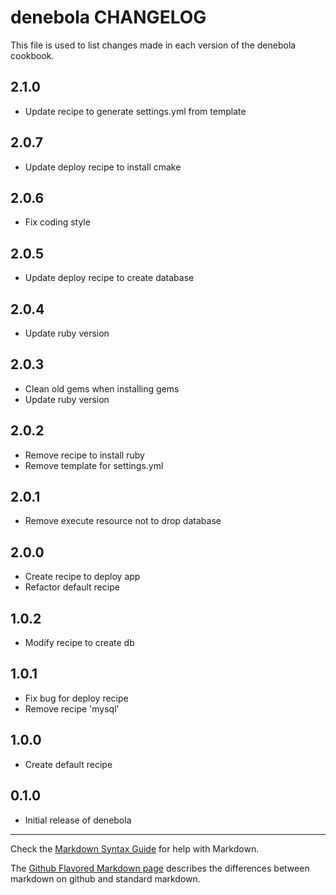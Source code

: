 # denebola CHANGELOG

This file is used to list changes made in each version of the denebola cookbook.

## 2.1.0
- Update recipe to generate settings.yml from template

## 2.0.7
- Update deploy recipe to install cmake

## 2.0.6
- Fix coding style

## 2.0.5
- Update deploy recipe to create database

## 2.0.4
- Update ruby version

## 2.0.3
- Clean old gems when installing gems
- Update ruby version

## 2.0.2
- Remove recipe to install ruby
- Remove template for settings.yml

## 2.0.1
- Remove execute resource not to drop database

## 2.0.0
- Create recipe to deploy app
- Refactor default recipe

## 1.0.2
- Modify recipe to create db

## 1.0.1
- Fix bug for deploy recipe
- Remove recipe 'mysql'

## 1.0.0
- Create default recipe

## 0.1.0
- Initial release of denebola

- - -
Check the [Markdown Syntax Guide](http://daringfireball.net/projects/markdown/syntax) for help with Markdown.

The [Github Flavored Markdown page](http://github.github.com/github-flavored-markdown/) describes the differences between markdown on github and standard markdown.
